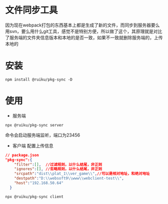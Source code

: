 # 文件同步工具
因为现在webpack打包的东西基本上都是生成了新的文件，而同步到服务器要么用svn，要么用什么git工具，感觉不是特别方便，所以做了这个，其原理就是对比了服务端的文件夹信息版本和本地的是否一致，如果不一致就删除服务端的，上传本地的

# 安装
```
npm install @ruiku/pkg-sync -D
```

# 使用
+ 服务端
```
npx @ruiku/pkg-sync server
```
命令会启动服务端监听，端口为23456

+ 客户端
配置上传信息
```json
// package.json
"pkg-sync":{
    "filter":[],  //过滤规则，以什么结尾，非正则
    "ignores":[], //忽略规则，以什么结尾，非正则
    "srcpath":"dist\\plat_1\\ver_game\\",//可以是相对地址，和绝对地址
    "destpath":"D:\\websoft9\\www\\webclient-test\\",
    "host":"192.168.50.64"
  }
```
```shell
npx @ruiku/pkg-sync client
```

